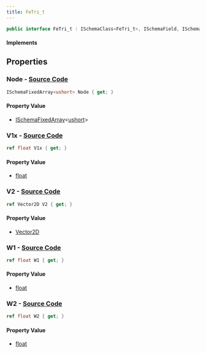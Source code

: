 ```yaml
---
title: FeTri_t
---
```


```csharp
public interface FeTri_t : ISchemaClass<FeTri_t>, ISchemaField, ISchemaClass, INativeHandle
```

#### Implements

## Properties

### **Node** - [Source Code](https://github.com/swiftly-solution/swiftlys2/blob/main/managed/src/SwiftlyS2.Generated/Schemas/Interfaces/FeTri_t.cs#L16)

```csharp
ISchemaFixedArray<ushort> Node { get; }
```

#### Property Value

- [ISchemaFixedArray](/docs/api/shared/schemas/ischemafixedarray-1)<[ushort](https://learn.microsoft.com/dotnet/api/system.uint16)>

### **V1x** - [Source Code](https://github.com/swiftly-solution/swiftlys2/blob/main/managed/src/SwiftlyS2.Generated/Schemas/Interfaces/FeTri_t.cs#L22)

```csharp
ref float V1x { get; }
```

#### Property Value

- [float](https://learn.microsoft.com/dotnet/api/system.single)

### **V2** - [Source Code](https://github.com/swiftly-solution/swiftlys2/blob/main/managed/src/SwiftlyS2.Generated/Schemas/Interfaces/FeTri_t.cs#L24)

```csharp
ref Vector2D V2 { get; }
```

#### Property Value

- [Vector2D](/docs/api/shared/natives/vector2d)

### **W1** - [Source Code](https://github.com/swiftly-solution/swiftlys2/blob/main/managed/src/SwiftlyS2.Generated/Schemas/Interfaces/FeTri_t.cs#L18)

```csharp
ref float W1 { get; }
```

#### Property Value

- [float](https://learn.microsoft.com/dotnet/api/system.single)

### **W2** - [Source Code](https://github.com/swiftly-solution/swiftlys2/blob/main/managed/src/SwiftlyS2.Generated/Schemas/Interfaces/FeTri_t.cs#L20)

```csharp
ref float W2 { get; }
```

#### Property Value

- [float](https://learn.microsoft.com/dotnet/api/system.single)

